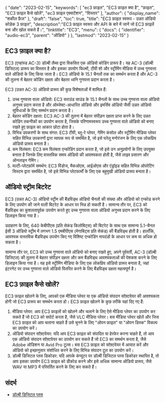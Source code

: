 {
"date": "2023-02-15",
  "keywords": [
"ec3 फ़ाइल",
"EC3 फ़ाइल क्या है",
"फ़ाइल",
"EC3 फ़ाइल कैसे खोलें",
"ec3 फ़ाइल एक्सटेंशन",
"विस्तार"
],
  "author": {
"display_name": "शकील फ़ैज़"
},
"draft": "false",
"toc": true,
"title": "EC3 फ़ाइल स्वरूप - उन्नत ऑडियो कोडेक 3 फ़ाइल",
  "description":"EC3 फ़ाइल स्वरूप और API के बारे में जानें जो EC3 फ़ाइलें बना और खोल सकते हैं।",
"linktitle": "EC3",
  "menu": {
    "docs": {
      "identifier": "audio-ec3",
"parent": "ऑडियो"
}
},
"lastmod": "2023-02-15"
}

## EC3 फ़ाइल क्या है?

EC3 (एन्हांस्ड AC-3) डॉल्बी लैब्स द्वारा विकसित एक ऑडियो कोडिंग प्रारूप है। यह AC-3 (डॉल्बी डिजिटल) प्रारूप का विस्तार है और इसका उपयोग फिल्मों, टीवी शो और स्ट्रीमिंग मीडिया में उच्च गुणवत्ता वाले ऑडियो के लिए किया जाता है। EC3 ऑडियो के 15.1 चैनलों तक का समर्थन करता है और AC-3 की तुलना में बेहतर कोडिंग दक्षता और बेहतर ध्वनि गुणवत्ता प्रदान करता है।

EC3 (उन्नत AC-3) ऑडियो प्रारूप की कुछ विशेषताओं में शामिल हैं:

1. उच्च गुणवत्ता वाला ऑडियो: EC3 सराउंड साउंड के 15.1 चैनलों के साथ उच्च गुणवत्ता वाला ऑडियो अनुभव प्रदान करता है और ऑब्जेक्ट-आधारित ऑडियो और इमर्सिव ऑडियो जैसी उन्नत ऑडियो सुविधाओं के लिए समर्थन प्रदान करता है।
2. बेहतर कोडिंग दक्षता: EC3 AC-3 की तुलना में बेहतर संपीड़न दक्षता प्राप्त करने के लिए उन्नत कोडिंग तकनीकों का उपयोग करता है, जिसके परिणामस्वरूप उच्च गुणवत्ता वाले ऑडियो को बनाए रखते हुए फ़ाइल का आकार छोटा होता है।
3. विभिन्न उपकरणों के साथ संगत: EC3 टीवी, ब्लू-रे प्लेयर, गेमिंग कंसोल और स्ट्रीमिंग मीडिया प्लेयर सहित विभिन्न उपकरणों द्वारा व्यापक रूप से समर्थित है, जो इसे घरेलू मनोरंजन के लिए एक लोकप्रिय ऑडियो प्रारूप बनाता है।
4. कम विलंबता: EC3 कम विलंबता एन्कोडिंग प्रदान करता है, जो इसे उन अनुप्रयोगों के लिए उपयुक्त बनाता है जिनके लिए वास्तविक समय ऑडियो की आवश्यकता होती है, जैसे लाइव प्रसारण और ऑनलाइन गेमिंग।
5. मल्टी-प्लेटफ़ॉर्म समर्थन: EC3 विंडोज, मैकओएस, आईओएस और एंड्रॉइड सहित विभिन्न ऑपरेटिंग सिस्टम द्वारा समर्थित है, जो इसे विभिन्न प्लेटफार्मों के लिए एक बहुमुखी ऑडियो प्रारूप बनाता है।

## ऑडियो स्ट्रीम बिटरेट

EC3 (उन्नत AC-3) ऑडियो स्ट्रीम की बैंडविड्थ ऑडियो चैनलों की संख्या और ऑडियो को एन्कोड करने के लिए उपयोग की जाने वाली बिटरेट के आधार पर भिन्न हो सकती है। सामान्य तौर पर, EC3 को बैंडविड्थ का कुशलतापूर्वक उपयोग करते हुए उच्च गुणवत्ता वाला ऑडियो अनुभव प्रदान करने के लिए डिज़ाइन किया गया है।

उदाहरण के लिए, 640 केबीपीएस (प्रति सेकंड किलोबिट्स) की बिटरेट के साथ एक सामान्य 5.1-चैनल ईसी 3 ऑडियो स्ट्रीम में लगभग 1.5 एमबीपीएस (मेगाबिट्स प्रति सेकंड) की बैंडविड्थ होती है। हालाँकि, आवश्यक वास्तविक बैंडविड्थ उपयोग किए गए विशिष्ट एन्कोडिंग मापदंडों के आधार पर कम या अधिक हो सकता है।

सामान्य तौर पर, EC3 को उच्च गुणवत्ता वाले ऑडियो को बनाए रखते हुए, अपने पूर्ववर्ती, AC-3 (डॉल्बी डिजिटल) की तुलना में बेहतर संपीड़न दक्षता और कम बैंडविड्थ आवश्यकताओं की पेशकश करने के लिए डिज़ाइन किया गया है। यह इसे स्ट्रीमिंग मीडिया के लिए एक लोकप्रिय ऑडियो प्रारूप बनाता है, जहां इंटरनेट पर उच्च गुणवत्ता वाले ऑडियो वितरित करने के लिए बैंडविड्थ दक्षता महत्वपूर्ण है।

## EC3 फ़ाइल कैसे खोलें?

EC3 फ़ाइल खोलने के लिए, आपको एक मीडिया प्लेयर या एक ऑडियो संपादन सॉफ़्टवेयर की आवश्यकता होगी जो EC3 प्रारूप का समर्थन करता हो। EC3 फ़ाइल खोलने के कुछ तरीके यहां दिए गए हैं:

1. मीडिया प्लेयर: आप EC3 फ़ाइलों को खोलने और चलाने के लिए ऐसे मीडिया प्लेयर का उपयोग कर सकते हैं जो EC3 को सपोर्ट करता है, जैसे VLC मीडिया प्लेयर। बस मीडिया प्लेयर खोलें और जिस EC3 फ़ाइल को आप चलाना चाहते हैं उसे चुनने के लिए "ओपन फ़ाइल" या "ओपन डिस्क" विकल्प का उपयोग करें।
2. ऑडियो संपादन सॉफ़्टवेयर: यदि आप EC3 फ़ाइल को संपादित या हेरफेर करना चाहते हैं, तो आप एक ऑडियो संपादन सॉफ़्टवेयर का उपयोग कर सकते हैं जो EC3 का समर्थन करता है, जैसे Adobe ऑडिशन या Avid Pro टूल्स। बस EC3 फ़ाइल को सॉफ़्टवेयर में आयात करें और ऑडियो को इच्छानुसार संशोधित करने के लिए विभिन्न संपादन टूल का उपयोग करें।
3. डॉल्बी डिजिटल प्लस डिकोडर: यदि आपके कंप्यूटर पर डॉल्बी डिजिटल प्लस डिकोडर स्थापित है, तो आप इसका उपयोग EC3 फ़ाइल को डीकोड करने और इसे अधिक सामान्य ऑडियो प्रारूप, जैसे WAV या MP3 में परिवर्तित करने के लिए कर सकते हैं।

## संदर्भ
* [डॉल्बी डिजिटल प्लस](https://en.wikipedia.org/wiki/Dolby_Digital_Plus)

